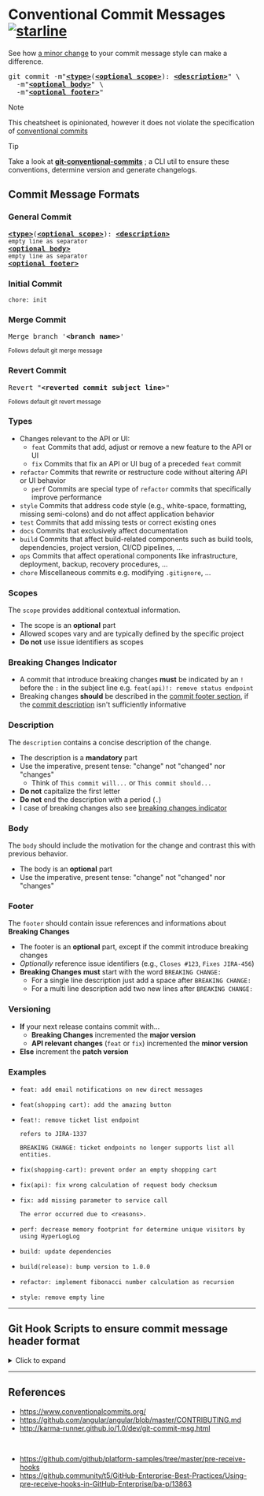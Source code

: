# Conventional Commit Messages [![starline](https://starlines.qoo.monster/assets/qoomon/5dfcdf8eec66a051ecd85625518cfd13@gist)](https://github.com/qoomon/starline)

See how [a minor change](#examples) to your commit message style can make a difference. 

<pre>
git commit -m"<b><a href="#types">&lt;type&gt;</a></b></font>(<b><a href="#scopes">&lt;optional scope&gt;</a></b>): <b><a href="#description">&lt;description&gt;</a></b>" \
  -m"<b><a href="#body">&lt;optional body&gt;</a></b>" \
  -m"<b><a href="#footer">&lt;optional footer&gt;</a></b>"
</pre>

> [!Note] 
> This cheatsheet is opinionated, however it does not violate the specification of [conventional commits](https://www.conventionalcommits.org/)

> [!TIP]
> Take a look at **[git-conventional-commits](https://github.com/qoomon/git-conventional-commits)** ; a CLI util to ensure these conventions, determine version and generate changelogs.

## Commit Message Formats

### General Commit
<pre>
<b><a href="#types">&lt;type&gt;</a></b></font>(<b><a href="#scopes">&lt;optional scope&gt;</a></b>): <b><a href="#description">&lt;description&gt;</a></b>
<sub>empty line as separator</sub>
<b><a href="#body">&lt;optional body&gt;</a></b>
<sub>empty line as separator</sub>
<b><a href="#footer">&lt;optional footer&gt;</a></b>
</pre>

### Initial Commit 
```
chore: init
```

### Merge Commit
<pre>
Merge branch '<b>&lt;branch name&gt;</b>'
</pre>
<sup>Follows default git merge message</sup>

### Revert Commit
<pre>
Revert "<b>&lt;reverted commit subject line&gt;</b>"
</pre>
<sup>Follows default git revert message</sup>


### Types
- Changes relevant to the API or UI:
    - `feat` Commits that add, adjust or remove a new feature to the API or UI
    - `fix` Commits that fix an API or UI bug of a preceded `feat` commit
- `refactor` Commits that rewrite or restructure code without altering API or UI behavior
    - `perf` Commits are special type of `refactor` commits that specifically improve performance
- `style` Commits that address code style (e.g., white-space, formatting, missing semi-colons) and do not affect application behavior
- `test` Commits that add missing tests or correct existing ones
- `docs` Commits that exclusively affect documentation
- `build` Commits that affect build-related components such as build tools, dependencies, project version, CI/CD pipelines, ...
- `ops` Commits that affect operational components like infrastructure, deployment, backup, recovery procedures, ...
- `chore` Miscellaneous commits e.g. modifying `.gitignore`, ...

### Scopes
The `scope` provides additional contextual information.
* The scope is an **optional** part
* Allowed scopes vary and are typically defined by the specific project
* **Do not** use issue identifiers as scopes

### Breaking Changes Indicator
- A commit that introduce breaking changes **must** be indicated by an `!` before the `:` in the subject line e.g. `feat(api)!: remove status endpoint`
- Breaking changes **should** be described in the [commit footer section](#footer), if the [commit description](#description) isn't sufficiently informative

### Description
The `description` contains a concise description of the change. 
- The description is a **mandatory** part
- Use the imperative, present tense: "change" not "changed" nor "changes"
  - Think of `This commit will...` or `This commit should...`
- **Do not** capitalize the first letter
- **Do not** end the description with a period (`.`)
- I case of breaking changes also see [breaking changes indicator](#breaking-changes-indicator)

### Body
The `body` should include the motivation for the change and contrast this with previous behavior.
- The body is an **optional** part
- Use the imperative, present tense: "change" not "changed" nor "changes"

### Footer
The `footer` should contain issue references and informations about **Breaking Changes**
- The footer is an **optional** part, except if the commit introduce breaking changes
- *Optionally* reference issue identifiers (e.g., `Closes #123`, `Fixes JIRA-456`) 
- **Breaking Changes** **must** start with the word `BREAKING CHANGE:`
  - For a single line description just add a space after `BREAKING CHANGE:`
  - For a multi line description add two new lines after `BREAKING CHANGE:`

### Versioning
- **If** your next release contains commit with...
   - **Breaking Changes** incremented the **major version**
   - **API relevant changes** (`feat` or `fix`) incremented the **minor version**
- **Else** increment the **patch version**


### Examples
- ```
  feat: add email notifications on new direct messages
  ```
- ```
  feat(shopping cart): add the amazing button
  ```
- ```
  feat!: remove ticket list endpoint

  refers to JIRA-1337

  BREAKING CHANGE: ticket endpoints no longer supports list all entities.
  ```
- ```
  fix(shopping-cart): prevent order an empty shopping cart
  ```
- ```
  fix(api): fix wrong calculation of request body checksum
  ```
- ```
  fix: add missing parameter to service call

  The error occurred due to <reasons>.
  ```
- ```
  perf: decrease memory footprint for determine unique visitors by using HyperLogLog
  ```
- ```
  build: update dependencies
  ```
- ```
  build(release): bump version to 1.0.0
  ```
- ```
  refactor: implement fibonacci number calculation as recursion
  ```
- ```
  style: remove empty line
  ```

---
  
## Git Hook Scripts to ensure commit message header format
<details>
<summary>Click to expand</summary>
   
### commit-msg Hook (local)
- Create a commit-msg hook using [git-conventional-commits cli](https://github.com/qoomon/git-conventional-commits?tab=readme-ov-file#automatically-validate-commit-message-convention-before-commit)

### pre-receive Hook (server side)
- create following file in your repository folder `.git/hooks/pre-receive`
  ```shell
  #!/usr/bin/env bash

  # Pre-receive hook that will block commits with messages that do not follow regex rule

  commit_msg_type_regex='feat|fix|refactor|style|test|docs|build'
  commit_msg_scope_regex='.{1,20}'
  commit_msg_description_regex='.{1,100}'
  commit_msg_regex="^(${commit_msg_type_regex})(\(${commit_msg_scope_regex}\))?: (${commit_msg_description_regex})\$"
  merge_msg_regex="^Merge branch '.+'\$"

  zero_commit="0000000000000000000000000000000000000000"

  # Do not traverse over commits that are already in the repository
  excludeExisting="--not --all"

  error=""
  while read oldrev newrev refname; do
    # branch or tag get deleted
    if [ "$newrev" = "$zero_commit" ]; then
      continue
    fi

    # Check for new branch or tag
    if [ "$oldrev" = "$zero_commit" ]; then
      rev_span=`git rev-list $newrev $excludeExisting`
    else
      rev_span=`git rev-list $oldrev..$newrev $excludeExisting`
    fi

    for commit in $rev_span; do
      commit_msg_header=$(git show -s --format=%s $commit)
      if ! [[ "$commit_msg_header" =~ (${commit_msg_regex})|(${merge_msg_regex}) ]]; then
        echo "$commit" >&2
        echo "ERROR: Invalid commit message format" >&2
        echo "$commit_msg_header" >&2
        error="true"
      fi
    done
  done

  if [ -n "$error" ]; then
    exit 1
  fi
  ```
* ⚠ make `.git/hooks/pre-receive` executable (unix: `chmod +x '.git/hooks/pre-receive'`)

</details>

-----
## References
- https://www.conventionalcommits.org/
- https://github.com/angular/angular/blob/master/CONTRIBUTING.md
- http://karma-runner.github.io/1.0/dev/git-commit-msg.html
<br>

- https://github.com/github/platform-samples/tree/master/pre-receive-hooks  
- https://github.community/t5/GitHub-Enterprise-Best-Practices/Using-pre-receive-hooks-in-GitHub-Enterprise/ba-p/13863
